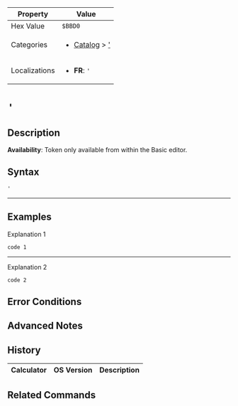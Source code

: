 | Property      | Value |
|---------------|-------|
| Hex Value     | `$BBD0`|
| Categories    | <ul><li>[Catalog](<../categories/Catalog.md>) > ['](<../categories/Catalog.md#'>)</li></ul> |
| Localizations | <ul><li><b>FR</b>: `'`</li></ul> |

# `'`

## Description



<b>Availability</b>: Token only available from within the Basic editor.

## Syntax
`'`

<hr>

## Examples

Explanation 1
```ti-basic
code 1
```
---
Explanation 2
```ti-basic
code 2
```

## Error Conditions


## Advanced Notes


## History
| Calculator | OS Version | Description |
|------------|------------|-------------|


## Related Commands

    